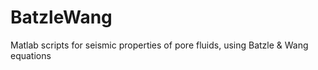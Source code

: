 # BatzleWang
Matlab scripts for seismic properties of pore fluids, using Batzle &amp; Wang equations
